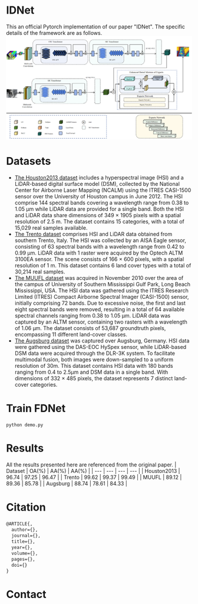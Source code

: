 # IDNet
This an official Pytorch implementation of our paper "IDNet". The specific details of the framework are as follows.
![image](https://github.com/ZhaoYuQing01/IDNet/blob/main/figure/IDNet.png)
# Datasets
* [The Houston2013 dataset](https://hyperspectral.ee.uh.edu/?page_id=459) includes a hyperspectral image (HSI) and a LiDAR-based digital surface model (DSM), collected by the National Center for Airborne Laser Mapping (NCALM) using the ITRES CASI-1500 sensor over the University of Houston campus in June 2012. The HSI comprise 144 spectral bands covering a wavelength range from 0.38 to 1.05 µm while LiDAR data are provided for a single band. Both the HSI and LiDAR data share dimensions of 349 × 1905 pixels with a spatial resolution of 2.5 m. The dataset contains 15 categories, with a total of 15,029 real samples available.
* [The Trento dataset](https://github.com/danfenghong/IEEE_GRSL_EndNet/blob/master/README.md) comprises HSI and LiDAR data obtained from southern Trento, Italy. The HSI was collected by an AISA Eagle sensor, consisting of 63 spectral bands with a wavelength range from 0.42 to 0.99 µm. LiDAR data with 1 raster were acquired by the Optech ALTM 3100EA sensor. The scene consists of 166 × 600 pixels, with a spatial resolution of 1 m. This dataset contains 6 land cover types with a total of 30,214 real samples.
* [The MUUFL dataset](https://github.com/GatorSense/MUUFLGulfport) was acquired in November 2010 over the area of the campus of University of Southern Mississippi Gulf Park, Long Beach Mississippi, USA. The HSI data was gathered using the ITRES Research Limited (ITRES) Compact Airborne Spectral Imager (CASI-1500) sensor, initially comprising 72 bands. Due to excessive noise, the first and last eight spectral bands were removed, resulting in a total of 64 available spectral channels ranging from 0.38 to 1.05 µm. LiDAR data was captured by an ALTM sensor, containing two rasters with a wavelength of 1.06 µm. The dataset consists of 53,687 groundtruth pixels, encompassing 11 different land-cover classes.
* [The Augsburg dataset](https://github.com/danfenghong/ISPRS_S2FL?tab=readme-ov-file) was captured over Augsburg, Germany. HSI data were gathered using the DAS-EOC HySpex sensor, while LiDAR-based DSM data were acquired through the DLR-3K system. To facilitate multimodal fusion, both images were down-sampled to a uniform resolution of 30m. This dataset contains HSI data with 180 bands ranging from 0.4 to 2.5µm and DSM data in a single band. With dimensions of 332 × 485 pixels, the dataset represents 7 distinct land-cover categories.
# Train FDNet
 ```
python demo.py
```
# Results
All the results presented here are referenced from the original paper.
| Dataset | OA(%) | AA(%) | AA(%) |
| --- | --- | --- | --- |
| Houston2013 | 96.74 | 97.25 | 96.47 |
| Trento | 99.62 | 99.37 | 99.49 |
| MUUFL | 89.12 | 89.36 | 85.78 |
| Augsburg | 88.74 | 78.61 | 84.33 |
# Citation
```
@ARTICLE{,
  author={},
  journal={},
  title={},
  year={},
  volume={},
  pages={},
  doi={}
}
```
# Contact
